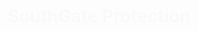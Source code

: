 <!DOCTYPE html>
<html lang="en">
<head>
  <meta charset="UTF-8" />
  <meta name="viewport" content="width=device-width, initial-scale=1.0"/>
  <title>SouthGate Protection - Coming Soon</title>
  <style>
    <img src="IMG_0329.jpg" alt="SouthGate Protection Logo" />
    body {
      margin: 0;
      background-color: #000;
      color: white;
      font-family: Arial, sans-serif;
      height: 100vh;
      display: flex;
      justify-content: center;
      align-items: center;
    }

    .container {
      text-align: center;
    }

    .logo {
      width: 200px;
      opacity: 0;
      animation: rise 2s ease-out forwards;
    }

    .fade-in-text {
      opacity: 0;
      animation: fadeIn 2s ease-out forwards;
    }

    .fade-in-text.delay {
      animation-delay: 2s;
    }

    @keyframes rise {
      from {
        opacity: 0;
        transform: translateY(50px);
      }
      to {
        opacity: 1;
        transform: translateY(0);
      }
    }

    @keyframes fadeIn {
      from {
        opacity: 0;
      }
      to {
        opacity: 1;
      }
    }
  </style>
</head>
<body>
  <div class="container">
    <h1 class="fade-in-text">SouthGate Protection</h1>
    <p class="fade-in-text delay">Coming Soon...</p>
  </div>
</body>
</
